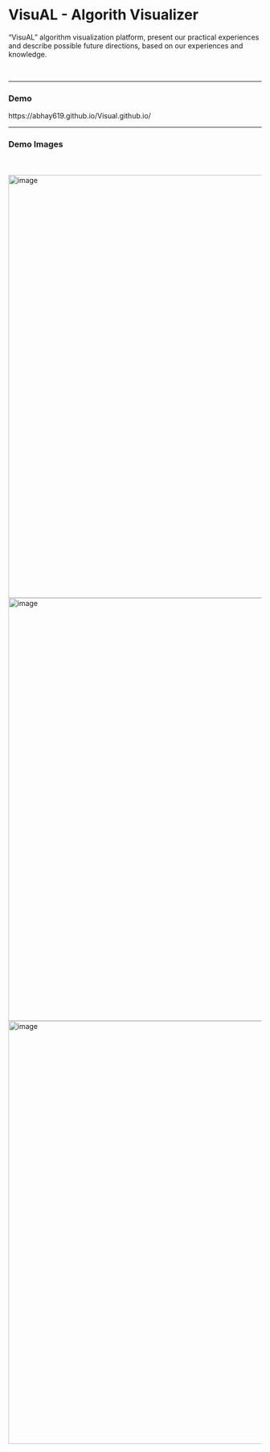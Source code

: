 <h1>VisuAL - Algorith Visualizer </h1>

“VisuAL” algorithm visualization platform, present our practical experiences and describe possible future directions, based on our experiences and knowledge.

<br>
<hr>

<h3>Demo</h3>
https://abhay619.github.io/Visual.github.io/

<br>
<hr>

<h3>Demo Images</h3>
<br>
<br>
<img width="840" alt="image" src="https://github.com/user-attachments/assets/fd17aa14-bb61-4899-b422-7fe527e81d59">

<br>
<img width="840" alt="image" src="https://github.com/user-attachments/assets/10997b2c-ce5c-4499-afeb-e5ccf4ee3d85">

<br>
<img width="840" alt="image" src="https://github.com/user-attachments/assets/6de1cf5d-d36e-46bb-bd27-ed9efc1bc368">


